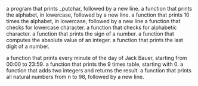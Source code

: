 a program that prints _putchar, followed by a new line. a function that prints the alphabet, in lowercase, followed by a new line. a function that prints 10 times the alphabet, in lowercase, followed by a new line a function that checks for lowercase character. a function that checks for alphabetic character. a function that prints the sign of a number. a function that computes the absolute value of an integer. a function that prints the last digit of a number.

a function that prints every minute of the day of Jack Bauer, starting from 00:00 to 23:59. a function that prints the 9 times table, starting with 0. a function that adds two integers and returns the result. a function that prints all natural numbers from n to 98, followed by a new line.

